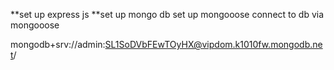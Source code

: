 **set up express js
**set up mongo db
set up mongooose
connect to db via mongooose

mongodb+srv://admin:SL1SoDVbFEwTOyHX@vipdom.k1010fw.mongodb.net/